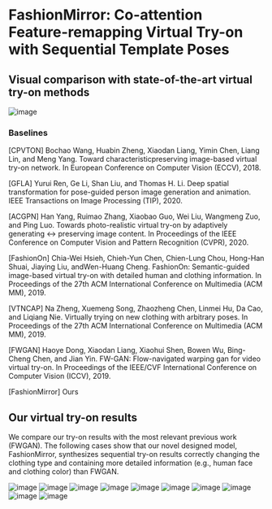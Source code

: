 # FashionMirror: Co-attention Feature-remapping Virtual Try-on with Sequential Template Poses

## Visual comparison with state-of-the-art virtual try-on methods

![image](https://github.com/FashionMirror/FashionMirror/blob/main/Try-on%20results/visual_comparison.gif)

### Baselines
[CPVTON] Bochao Wang, Huabin Zheng, Xiaodan Liang, Yimin Chen, Liang Lin, and Meng Yang. Toward characteristicpreserving image-based virtual try-on network. In European Conference on Computer Vision (ECCV), 2018.

[GFLA] Yurui Ren, Ge Li, Shan Liu, and Thomas H. Li. Deep spatial transformation for pose-guided person image generation and animation. IEEE Transactions on Image Processing (TIP), 2020.

[ACGPN] Han Yang, Ruimao Zhang, Xiaobao Guo, Wei Liu, Wangmeng Zuo, and Ping Luo. Towards photo-realistic virtual try-on by adaptively generating ↔ preserving image content. In Proceedings of the IEEE Conference on Computer Vision and Pattern Recognition (CVPR), 2020.

[FashionOn] Chia-Wei Hsieh, Chieh-Yun Chen, Chien-Lung Chou, Hong-Han Shuai, Jiaying Liu, andWen-Huang Cheng. FashionOn: Semantic-guided image-based virtual try-on with detailed human and clothing information. In Proceedings of the 27th ACM International Conference on Multimedia (ACM MM), 2019.

[VTNCAP] Na Zheng, Xuemeng Song, Zhaozheng Chen, Linmei Hu, Da Cao, and Liqiang Nie. Virtually trying on new clothing with arbitrary poses. In Proceedings of the 27th ACM International Conference on Multimedia (ACM MM), 2019.

[FWGAN] Haoye Dong, Xiaodan Liang, Xiaohui Shen, Bowen Wu, Bing-Cheng Chen, and Jian Yin. FW-GAN: Flow-navigated warping gan for video virtual try-on. In Proceedings of the IEEE/CVF International Conference on Computer Vision (ICCV), 2019.

[FashionMirror] Ours

## Our virtual try-on results

We compare our try-on results with the most relevant previous work (FWGAN). The following cases show that our novel designed model, FashionMirror, synthesizes sequential try-on results correctly changing the clothing type and containing more detailed information (e.g., human face and clothing color) than FWGAN.

![image](https://github.com/FashionMirror/FashionMirror/blob/main/Try-on%20results/11.gif)
![image](https://github.com/FashionMirror/FashionMirror/blob/main/Try-on%20results/12.gif)
![image](https://github.com/FashionMirror/FashionMirror/blob/main/Try-on%20results/13.gif)
![image](https://github.com/FashionMirror/FashionMirror/blob/main/Try-on%20results/14.gif)
![image](https://github.com/FashionMirror/FashionMirror/blob/main/Try-on%20results/15.gif)
![image](https://github.com/FashionMirror/FashionMirror/blob/main/Try-on%20results/16.gif)
![image](https://github.com/FashionMirror/FashionMirror/blob/main/Try-on%20results/17.gif)
![image](https://github.com/FashionMirror/FashionMirror/blob/main/Try-on%20results/18.gif)
![image](https://github.com/FashionMirror/FashionMirror/blob/main/Try-on%20results/19.gif)
![image](https://github.com/FashionMirror/FashionMirror/blob/main/Try-on%20results/20.gif)



